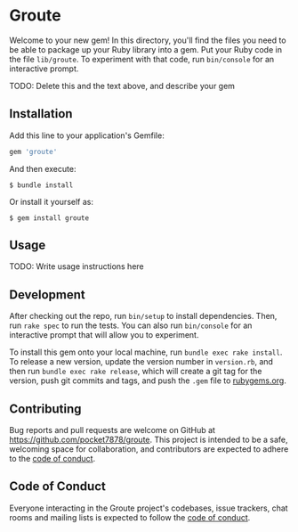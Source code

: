 # Groute

Welcome to your new gem! In this directory, you'll find the files you need to be able to package up your Ruby library into a gem. Put your Ruby code in the file `lib/groute`. To experiment with that code, run `bin/console` for an interactive prompt.

TODO: Delete this and the text above, and describe your gem

## Installation

Add this line to your application's Gemfile:

```ruby
gem 'groute'
```

And then execute:

    $ bundle install

Or install it yourself as:

    $ gem install groute

## Usage

TODO: Write usage instructions here

## Development

After checking out the repo, run `bin/setup` to install dependencies. Then, run `rake spec` to run the tests. You can also run `bin/console` for an interactive prompt that will allow you to experiment.

To install this gem onto your local machine, run `bundle exec rake install`. To release a new version, update the version number in `version.rb`, and then run `bundle exec rake release`, which will create a git tag for the version, push git commits and tags, and push the `.gem` file to [rubygems.org](https://rubygems.org).

## Contributing

Bug reports and pull requests are welcome on GitHub at https://github.com/pocket7878/groute. This project is intended to be a safe, welcoming space for collaboration, and contributors are expected to adhere to the [code of conduct](https://github.com/pocket7878/groute/blob/master/CODE_OF_CONDUCT.md).


## Code of Conduct

Everyone interacting in the Groute project's codebases, issue trackers, chat rooms and mailing lists is expected to follow the [code of conduct](https://github.com/pocket7878/groute/blob/master/CODE_OF_CONDUCT.md).
